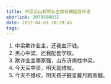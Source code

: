 ```yaml
---
title: 中梁云山和院业主维权横幅宣传语
abbrlink: 3079608032
date: 2022-04-03 20:29:45
tags:
---
```


1. 中梁欺诈业主，还我血汗钱。
2. 黑心中梁，还我配套学校。
3. 欺诈业主哪家强，山东济南找中梁。
4. 今天买中梁，明天就维权。
5. 今天不维权，明天孩子披星戴月跑断腿。